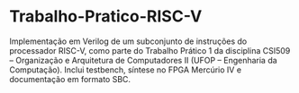 # Trabalho-Pratico-RISC-V
Implementação em Verilog de um subconjunto de instruções do processador RISC-V, como parte do Trabalho Prático 1 da disciplina CSI509 – Organização e Arquitetura de Computadores II (UFOP – Engenharia da Computação). Inclui testbench, síntese no FPGA Mercúrio IV e documentação em formato SBC.
